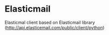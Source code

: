 # Elasticmail

Elasticmal client based on Elasticmail library (http://api.elasticemail.com/public/client/python)
